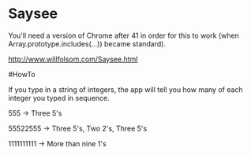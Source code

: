 # Saysee

You'll need a version of Chrome after 41 in order for this to work (when Array.prototype.includes(...)) became standard).

http://www.willfolsom.com/Saysee.html

#HowTo

If you type in a string of integers, the app will tell you how many of each integer you typed in sequence.

555 -> Three 5's

55522555 -> Three 5's, Two 2's, Three 5's

1111111111 -> More than nine 1's
